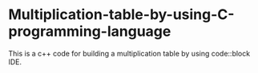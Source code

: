 # Multiplication-table-by-using-C-programming-language
This is a c++ code for building a multiplication table by using code::block IDE. 
